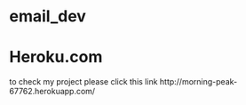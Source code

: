 # email_dev

<h1>Heroku.com</h1>
to check my project please click this link http://morning-peak-67762.herokuapp.com/
